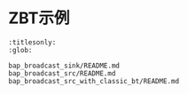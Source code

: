 # ZBT示例

```{toctree}
:titlesonly:
:glob:

bap_broadcast_sink/README.md
bap_broadcast_src/README.md
bap_broadcast_src_with_classic_bt/README.md

```